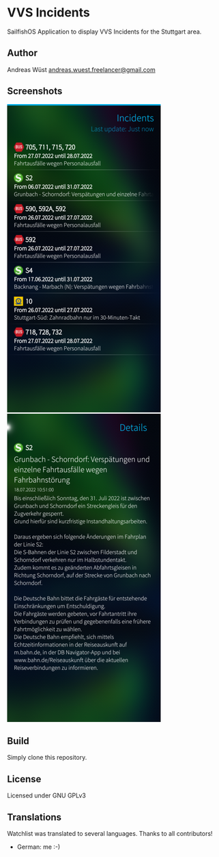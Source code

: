# VVS Incidents
SailfishOS Application to display VVS Incidents for the Stuttgart area.

## Author
Andreas Wüst [andreas.wuest.freelancer@gmail.com](mailto:andreas.wuest.freelancer@gmail.com)

## Screenshots

![Overview](/screenshots/homepage/small_overview.png?raw=true "Overview")
![Details](/screenshots/homepage/small_details.png?raw=true "Details")

## Build
Simply clone this repository.

## License
Licensed under GNU GPLv3

## Translations

Watchlist was translated to several languages. Thanks to all contributors!
- German: me :-)


